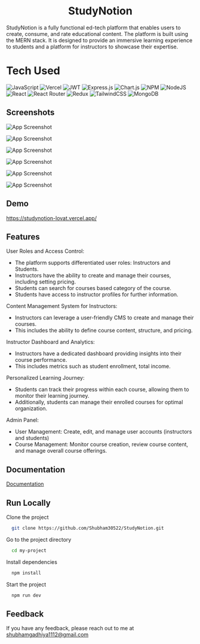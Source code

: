 
<h1 align="center">StudyNotion</h1>

StudyNotion is a fully functional ed-tech platform that enables users to create, consume, and rate educational content. The platform is built using the MERN stack.
It is designed to provide an immersive learning experience to students and a platform for instructors to showcase their expertise.


# Tech Used
 ![JavaScript](https://img.shields.io/badge/javascript-%23323330.svg?style=for-the-badge&logo=javascript&logoColor=%23F7DF1E) ![Vercel](https://img.shields.io/badge/vercel-%23000000.svg?style=for-the-badge&logo=vercel&logoColor=white) ![JWT](https://img.shields.io/badge/JWT-black?style=for-the-badge&logo=JSON%20web%20tokens) ![Express.js](https://img.shields.io/badge/express.js-%23404d59.svg?style=for-the-badge&logo=express&logoColor=%2361DAFB) ![Chart.js](https://img.shields.io/badge/chart.js-F5788D.svg?style=for-the-badge&logo=chart.js&logoColor=white) ![NPM](https://img.shields.io/badge/NPM-%23000000.svg?style=for-the-badge&logo=npm&logoColor=white) ![NodeJS](https://img.shields.io/badge/node.js-6DA55F?style=for-the-badge&logo=node.js&logoColor=white) ![React](https://img.shields.io/badge/react-%2320232a.svg?style=for-the-badge&logo=react&logoColor=%2361DAFB) ![React Router](https://img.shields.io/badge/React_Router-CA4245?style=for-the-badge&logo=react-router&logoColor=white) ![Redux](https://img.shields.io/badge/redux-%23593d88.svg?style=for-the-badge&logo=redux&logoColor=white) ![TailwindCSS](https://img.shields.io/badge/tailwindcss-%2338B2AC.svg?style=for-the-badge&logo=tailwind-css&logoColor=white) ![MongoDB](https://img.shields.io/badge/MongoDB-%234ea94b.svg?style=for-the-badge&logo=mongodb&logoColor=white)



## Screenshots

![App Screenshot](https://res.cloudinary.com/dzgu4udhx/image/upload/v1719671441/jdntsu93dckimkzkle4h.png)

![App Screenshot](https://res.cloudinary.com/dzgu4udhx/image/upload/v1719671570/uiy6qf7rtfk4ga6jg6ey.png)

![App Screenshot](https://res.cloudinary.com/dzgu4udhx/image/upload/v1719671568/xa3boaduwcq9alsvmmov.png)

![App Screenshot](https://res.cloudinary.com/dzgu4udhx/image/upload/v1719671567/d03bgksgt02ojbokgm08.png)

![App Screenshot](https://res.cloudinary.com/dzgu4udhx/image/upload/v1719671567/cbdq2odjnrwbiheh5v3c.png)

![App Screenshot](https://res.cloudinary.com/dzgu4udhx/image/upload/v1719671567/uq2q1bdzphm48awhtab4.png)






## Demo

https://studynotion-lovat.vercel.app/


## Features

User Roles and Access Control:

- The platform supports differentiated user roles: Instructors and Students.
- Instructors have the ability to create and manage their courses, including setting pricing.
- Students can search for courses based category of the course.
- Students have access to instructor profiles for further information.

Content Management System for Instructors:

- Instructors can leverage a user-friendly CMS to create and manage their courses.
- This includes the ability to define course content, structure, and pricing.

Instructor Dashboard and Analytics:

- Instructors have a dedicated dashboard providing insights into their course performance.
- This includes metrics such as student enrollment, total income.

Personalized Learning Journey:

- Students can track their progress within each course, allowing them to monitor their learning journey.
- Additionally, students can manage their enrolled courses for optimal organization.

Admin Panel:

- User Management: Create, edit, and manage user accounts (instructors and students)
- Course Management: Monitor course creation, review course content, and manage overall course offerings.


## Documentation

[Documentation](https://docs.google.com/document/d/19OZY8J9eDFGxU7w-xrXKS89KYI7EmWqz/edit?pli=1&amp;usp=embed_facebook)


## Run Locally

Clone the project

```bash
  git clone https://github.com/Shubham30522/StudyNotion.git
```

Go to the project directory

```bash
  cd my-project
```

Install dependencies

```bash
  npm install
```

Start the project

```bash
  npm run dev
```


## Feedback

If you have any feedback, please reach out to me at shubhamgadhiya1112@gmail.com

